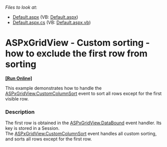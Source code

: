 <!-- default file list -->
*Files to look at*:

* [Default.aspx](./CS/WebSite/Default.aspx) (VB: [Default.aspx](./VB/WebSite/Default.aspx))
* [Default.aspx.cs](./CS/WebSite/Default.aspx.cs) (VB: [Default.aspx.vb](./VB/WebSite/Default.aspx.vb))
<!-- default file list end -->
# ASPxGridView - Custom sorting - how to exclude the first row from sorting
<!-- run online -->
**[[Run Online]](https://codecentral.devexpress.com/e2207/)**
<!-- run online end -->


<p>This example demonstrates how to handle the <a href="http://documentation.devexpress.com/#AspNet/DevExpressWebASPxGridViewASPxGridView_CustomColumnSorttopic">ASPxGridView.CustomColumnSort</a> event to sort all rows except for the first visible row.</p>


<h3>Description</h3>

<p>The first row is obtained in the <a href="http://documentation.devexpress.com/#AspNet/DevExpressWebASPxClassesASPxDataWebControlBase_DataBoundtopic">ASPxGridView.DataBound</a> event handler. Its key is stored in a Session.<br /> The <a href="http://documentation.devexpress.com/#AspNet/DevExpressWebASPxGridViewASPxGridView_CustomColumnSorttopic">ASPxGridView.CustomColumnSort</a> event handles all custom sorting, and sorts all rows except for the first row.</p>

<br/>


